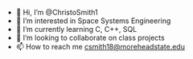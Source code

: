 - 👋 Hi, I’m @ChristoSmith1
- 👀 I’m interested in Space Systems Engineering
- 🌱 I’m currently learning C, C++, SQL
- 💞️ I’m looking to collaborate on class projects
- 📫 How to reach me csmith18@moreheadstate.edu

<!---
ChristoSmith1/ChristoSmith1 is a ✨ special ✨ repository because its `README.md` (this file) appears on your GitHub profile.
You can click the Preview link to take a look at your changes.
--->
